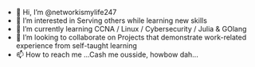 - 👋 Hi, I’m @networkismylife247
- 👀 I’m interested in Serving others while learning new skills
- 🌱 I’m currently learning CCNA / Linux / Cybersecurity / Julia & GOlang
- 💞️ I’m looking to collaborate on Projects that demonstrate work-related experience from self-taught learning
- 📫 How to reach me ...Cash me ousside, howbow dah...

<!---
networkismylife247/networkismylife247 is a ✨ special ✨ repository because its `README.md` (this file) appears on your GitHub profile.
You can click the Preview link to take a look at your changes.
--->
